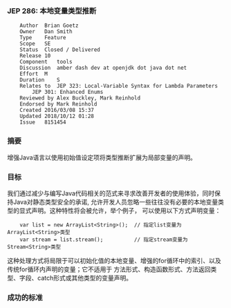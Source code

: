 ### **JEP 286: 本地变量类型推断**
```$xslt
    Author	Brian Goetz
    Owner	Dan Smith
    Type	Feature
    Scope	SE
    Status	Closed / Delivered
    Release	10
    Component	tools
    Discussion	amber dash dev at openjdk dot java dot net
    Effort	M
    Duration	S
    Relates to	JEP 323: Local-Variable Syntax for Lambda Parameters
        JEP 301: Enhanced Enums
    Reviewed by	Alex Buckley, Mark Reinhold
    Endorsed by	Mark Reinhold
    Created	2016/03/08 15:37
    Updated	2018/10/12 01:28
    Issue	8151454
```
### **摘要**
 增强Java语言以使用初始值设定项将类型推断扩展为局部变量的声明。
### **目标**
 我们通过减少与编写Java代码相关的范式来寻求改善开发者的使用体验，同时保持Java对静态类型安全的承诺,
 允许开发人员忽略一些往往没有必要的本地变量类型的显式声明。这种特性将会被允许，举个例子，
可以使用以下方式声明变量：
```$xslt
    var list = new ArrayList<String>();  // 指定list变量为ArrayList<String>类型
    var stream = list.stream();          // 指定stream变量为Stream<String>类型
```
这种处理方式将局限于可以初始化值的本地变量、增强的for循环中的索引、以及传统for循环内声明的变量；它不适用于
方法形式、构造函数形式、方法返回类型、字段、catch形式或其他类型的变量声明。
### 成功的标准





